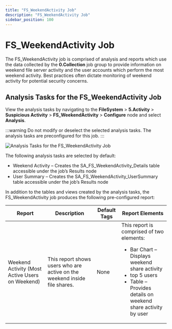 ```yaml
---
title: "FS_WeekendActivity Job"
description: "FS_WeekendActivity Job"
sidebar_position: 100
---
```


# FS_WeekendActivity Job

The FS_WeekendActivity job is comprised of analysis and reports which use the data collected by the
**0.Collection** job group to provide information on weekend file server activity and the user
accounts which perform the most weekend activity. Best practices often dictate monitoring of weekend
activity for potential security concerns.

## Analysis Tasks for the FS_WeekendActivity Job

View the analysis tasks by navigating to the **FileSystem** > **5.Activity** > **Suspicious
Activity** > **FS_WeekendActivity** > **Configure** node and select **Analysis**.

:::warning
Do not modify or deselect the selected analysis tasks. The analysis tasks are
preconfigured for this job.
:::


![Analysis Tasks for the FS_WeekendActivity Job](/img/product_docs/accessanalyzer/12.0/solutions/filesystem/activity/suspiciousactivity/weekendactivityanalysis.webp)

The following analysis tasks are selected by default:

- Weekend Activity – Creates the SA_FS_WeekendActivity_Details table accessible under the job’s
  Results node
- User Summary – Creates the SA_FS_WeekendActivity_UserSummary table accessible under the job’s
  Results node

In addition to the tables and views created by the analysis tasks, the FS_WeekendActivity job
produces the following pre-configured report:

| Report                                          | Description                                                               | Default Tags | Report Elements                                                                                                                                                                                |
| ----------------------------------------------- | ------------------------------------------------------------------------- | ------------ | ---------------------------------------------------------------------------------------------------------------------------------------------------------------------------------------------- |
| Weekend Activity (Most Active Users on Weekend) | This report shows users who are active on the weekend inside file shares. | None         | This report is comprised of two elements: <ul><li>Bar Chart – Displays weekend share activity</li><li>top 5 users</li><li>Table – Provides details on weekend share activity by user</li></ul> |

